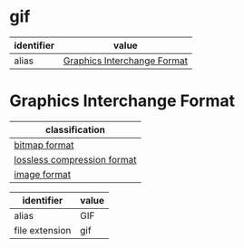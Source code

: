 # gif

| identifier     | value
| -------------- | -----
| alias          | [Graphics Interchange Format](#graphics-interchange-format)

# Graphics Interchange Format
| classification
| --------------
| [bitmap format](bitmap.md)
| [lossless compression format](compression.md)
| [image format](image.md)

| identifier     | value
| -------------- | -----
| alias          | GIF
| file extension | gif